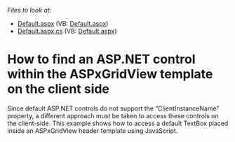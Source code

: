 <!-- default file list -->
*Files to look at*:

* [Default.aspx](./CS/WebSite/Default.aspx) (VB: [Default.aspx](./VB/WebSite/Default.aspx))
* [Default.aspx.cs](./CS/WebSite/Default.aspx.cs) (VB: [Default.aspx](./VB/WebSite/Default.aspx))
<!-- default file list end -->
# How to find an ASP.NET control within the ASPxGridView template on the client side


<p>Since default ASP.NET controls do not support the “ClientInstanceName” property, a different approach must be taken to access these controls on the client-side. This example shows how to access a default TextBox placed inside an ASPxGridView header template using JavaScript.</p>

<br/>


